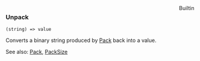 <div style="float:right"><span class="builtin">Builtin</span></div>

### Unpack

``` suneido
(string) => value
```

Converts a binary string produced by [Pack](<Pack.md>) back into a value.

See also: [Pack](<Pack.md>), [PackSize](<PackSize.md>)
